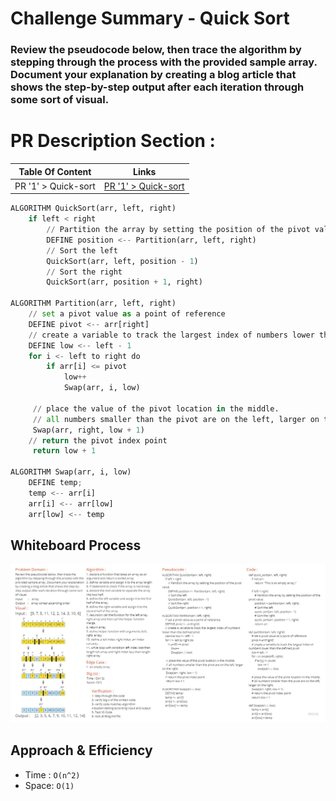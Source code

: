 # Challenge Summary - Quick Sort
<!-- Description of the challenge -->
### Review the pseudocode below, then trace the algorithm by stepping through the process with the provided sample array. Document your explanation by creating a blog article that shows the step-by-step output after each iteration through some sort of visual.

# PR Description Section :

| Table Of Content                               | Links                                       |
| ---------------------------------------------- | ------------------------------------------- |
| PR '1' > Quick-sort                        | [PR '1' > Quick-sort   ](https://github.com/RihanFoudeh/data-structures-and-algorithms/pull/28)|

```py
ALGORITHM QuickSort(arr, left, right)
    if left < right
        // Partition the array by setting the position of the pivot value
        DEFINE position <-- Partition(arr, left, right)
        // Sort the left
        QuickSort(arr, left, position - 1)
        // Sort the right
        QuickSort(arr, position + 1, right)

ALGORITHM Partition(arr, left, right)
    // set a pivot value as a point of reference
    DEFINE pivot <-- arr[right]
    // create a variable to track the largest index of numbers lower than the defined pivot
    DEFINE low <-- left - 1
    for i <- left to right do
        if arr[i] <= pivot
            low++
            Swap(arr, i, low)

     // place the value of the pivot location in the middle.
     // all numbers smaller than the pivot are on the left, larger on the right.
     Swap(arr, right, low + 1)
    // return the pivot index point
     return low + 1

ALGORITHM Swap(arr, i, low)
    DEFINE temp;
    temp <-- arr[i]
    arr[i] <-- arr[low]
    arr[low] <-- temp
```
## Whiteboard Process
<!-- Embedded whiteboard image -->
![quick_sort](quick_sort.jpg)

## Approach & Efficiency
<!-- What approach did you take? Why? What is the Big O space/time for this approach? -->
* Time : `O(n^2)`
* Space: `O(1)`
